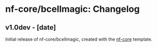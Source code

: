 # nf-core/bcellmagic: Changelog

## v1.0dev - [date]
Initial release of nf-core/bcellmagic, created with the [nf-core](http://nf-co.re/) template.
